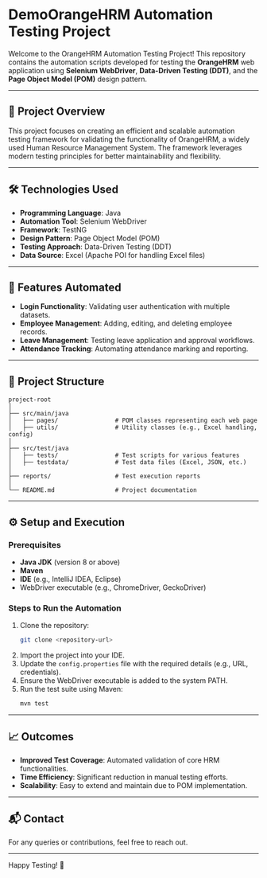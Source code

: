# DemoOrangeHRM Automation Testing Project

Welcome to the OrangeHRM Automation Testing Project! This repository contains the automation scripts developed for testing the **OrangeHRM** web application using **Selenium WebDriver**, **Data-Driven Testing (DDT)**, and the **Page Object Model (POM)** design pattern.

---

## 🚀 Project Overview

This project focuses on creating an efficient and scalable automation testing framework for validating the functionality of OrangeHRM, a widely used Human Resource Management System. The framework leverages modern testing principles for better maintainability and flexibility.

---

## 🛠️ Technologies Used

- **Programming Language**: Java
- **Automation Tool**: Selenium WebDriver
- **Framework**: TestNG
- **Design Pattern**: Page Object Model (POM)
- **Testing Approach**: Data-Driven Testing (DDT)
- **Data Source**: Excel (Apache POI for handling Excel files)

---

## 🌟 Features Automated

- **Login Functionality**: Validating user authentication with multiple datasets.
- **Employee Management**: Adding, editing, and deleting employee records.
- **Leave Management**: Testing leave application and approval workflows.
- **Attendance Tracking**: Automating attendance marking and reporting.

---

## 📂 Project Structure

```
project-root
│
├── src/main/java
│   ├── pages/                # POM classes representing each web page
│   ├── utils/                # Utility classes (e.g., Excel handling, config)
│
├── src/test/java
│   ├── tests/                # Test scripts for various features
│   ├── testdata/             # Test data files (Excel, JSON, etc.)
│
├── reports/                  # Test execution reports
│
└── README.md                 # Project documentation
```

---

## ⚙️ Setup and Execution

### Prerequisites
- **Java JDK** (version 8 or above)
- **Maven**
- **IDE** (e.g., IntelliJ IDEA, Eclipse)
- WebDriver executable (e.g., ChromeDriver, GeckoDriver)

### Steps to Run the Automation
1. Clone the repository:
   ```bash
   git clone <repository-url>
   ```
2. Import the project into your IDE.
3. Update the `config.properties` file with the required details (e.g., URL, credentials).
4. Ensure the WebDriver executable is added to the system PATH.
5. Run the test suite using Maven:
   ```bash
   mvn test
   ```

---

## 📈 Outcomes

- **Improved Test Coverage**: Automated validation of core HRM functionalities.
- **Time Efficiency**: Significant reduction in manual testing efforts.
- **Scalability**: Easy to extend and maintain due to POM implementation.

---

## 📬 Contact
For any queries or contributions, feel free to reach out.

---

Happy Testing! 🚀
